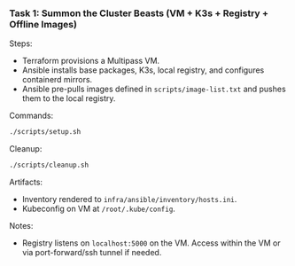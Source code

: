 ### Task 1: Summon the Cluster Beasts (VM + K3s + Registry + Offline Images)

Steps:

- Terraform provisions a Multipass VM.
- Ansible installs base packages, K3s, local registry, and configures containerd mirrors.
- Ansible pre-pulls images defined in `scripts/image-list.txt` and pushes them to the local registry.

Commands:

```bash
./scripts/setup.sh
```

Cleanup:

```bash
./scripts/cleanup.sh
```

Artifacts:

- Inventory rendered to `infra/ansible/inventory/hosts.ini`.
- Kubeconfig on VM at `/root/.kube/config`.

Notes:

- Registry listens on `localhost:5000` on the VM. Access within the VM or via port-forward/ssh tunnel if needed.

